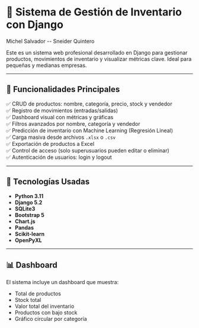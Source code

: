 # 🧾 Sistema de Gestión de Inventario con Django


Michel Salvador -- Sneider Quintero

Este es un sistema web profesional desarrollado en Django para gestionar productos, movimientos de inventario y visualizar métricas clave. Ideal para pequeñas y medianas empresas.

---

## 🚀 Funcionalidades Principales

✅ CRUD de productos: nombre, categoría, precio, stock y vendedor  
✅ Registro de movimientos (entradas/salidas)  
✅ Dashboard visual con métricas y gráficas  
✅ Filtros avanzados por nombre, categoría y vendedor  
✅ Predicción de inventario con Machine Learning (Regresión Lineal)  
✅ Carga masiva desde archivos `.xlsx` o `.csv`  
✅ Exportación de productos a Excel  
✅ Control de acceso (solo superusuarios pueden editar o eliminar)  
✅ Autenticación de usuarios: login y logout

---

## 🧠 Tecnologías Usadas

- **Python 3.11**
- **Django 5.2**
- **SQLite3**
- **Bootstrap 5**
- **Chart.js**
- **Pandas**
- **Scikit-learn**
- **OpenPyXL**

---

## 📊 Dashboard

El sistema incluye un dashboard que muestra:

- Total de productos
- Stock total
- Valor total del inventario
- Productos con bajo stock
- Gráfico circular por categoría
